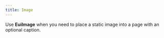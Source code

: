 ```yaml
---
title: Image
---
```


<EuiSpacer/>
<EuiPageHeader @pageTitle="Image"/>

 <EuiSpacer />
    <EuiText>
    <p>Use <strong>EuiImage</strong> when you need to place a static image into a page with an optional caption.</p>
    </EuiText>

  <EuiHorizontalRule />
